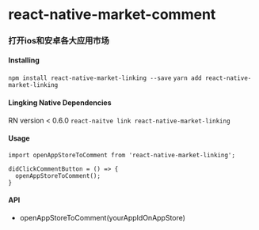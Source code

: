 # react-native-market-comment
### 打开ios和安卓各大应用市场
#### Installing
`npm install react-native-market-linking --save`
`yarn add react-native-market-linking`
#### Lingking Native Dependencies
RN version < 0.6.0
`react-naitve link react-native-market-linking`
#### Usage
`import openAppStoreToComment from 'react-native-market-linking';`
```
didClickCommentButton = () => {
  openAppStoreToComment();
}
```
#### API
* openAppStoreToComment(yourAppIdOnAppStore)
